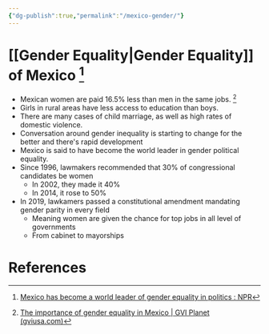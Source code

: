 ```yaml
---
{"dg-publish":true,"permalink":"/mexico-gender/"}
---
```


# [[Gender Equality\|Gender Equality]] of Mexico [^6]

- Mexican women are paid 16.5% less than men in the same jobs. [^7]
- Girls in rural areas have less access to education than boys. 
- There are many cases of child marriage, as well as high rates of domestic violence. 
- Conversation around gender inequality is starting to change for the better and there's rapid development
- Mexico is said to have become the world leader in gender political equality.
- Since 1996, lawmakers recommended that 30% of congressional candidates be women
	- In 2002, they made it 40%
	- In 2014, it rose to 50%
- In 2019, lawkamers passed a constitutional amendment mandating gender parity in every field
	- Meaning women are given the chance for top jobs in all level of governments
	- From cabinet to mayorships


# References

[^6]: [Mexico has become a world leader of gender equality in politics : NPR](https://www.npr.org/2022/01/25/1075624771/mexico-has-become-a-world-leader-of-gender-equality-in-politics)
[^7]: [The importance of gender equality in Mexico | GVI Planet (gviusa.com)](https://www.gviusa.com/blog/the-importance-of-gender-equality-in-mexico/)
